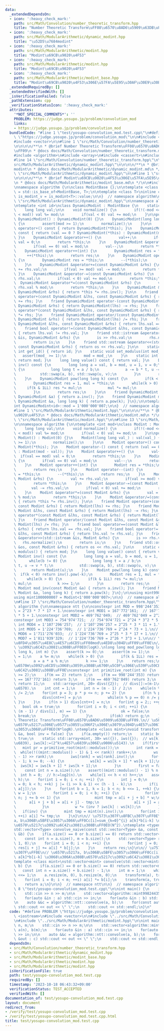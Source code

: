 ```yaml
---
data:
  _extendedDependsOn:
  - icon: ':heavy_check_mark:'
    path: src/Math/Convolution/number_theoretic_transform.hpp
    title: "Number Theoretic Transform\uFF08\u6570\u8AD6\u5909\u63DB\uFF09"
  - icon: ':heavy_check_mark:'
    path: src/Math/ModularArithmetic/dynamic_modint.hpp
    title: "\u52D5\u7684modint"
  - icon: ':heavy_check_mark:'
    path: src/Math/ModularArithmetic/modint.hpp
    title: "Modint\u69CB\u9020\u4F53"
  - icon: ':heavy_check_mark:'
    path: src/Math/ModularArithmetic/modint.hpp
    title: "Modint\u69CB\u9020\u4F53"
  - icon: ':heavy_check_mark:'
    path: src/Math/ModularArithmetic/modint_base.hpp
    title: "Modint\u69CB\u9020\u4F53\u306E\u57FA\u5E95\u30AF\u30E9\u30B9"
  _extendedRequiredBy: []
  _extendedVerifiedWith: []
  _isVerificationFailed: false
  _pathExtension: cpp
  _verificationStatusIcon: ':heavy_check_mark:'
  attributes:
    '*NOT_SPECIAL_COMMENTS*': ''
    PROBLEM: https://judge.yosupo.jp/problem/convolution_mod
    links:
    - https://judge.yosupo.jp/problem/convolution_mod
  bundledCode: "#line 1 \"test/yosupo-convolution_mod.test.cpp\"\n#define PROBLEM\
    \ \"https://judge.yosupo.jp/problem/convolution_mod\"\n\n#include <iostream>\n\
    #include <vector>\n\n#line 1 \"src/Math/Convolution/number_theoretic_transform.hpp\"\
    \n\n\n\n/**\n * @brief Number Theoretic Transform\uFF08\u6570\u8AD6\u5909\u63DB\
    \uFF09\n * @docs docs/Math/Convolution/number_theoretic_transform.md\n */\n\n\
    #include <algorithm>\n#include <array>\n#include <cassert>\n#include <utility>\n\
    #line 14 \"src/Math/Convolution/number_theoretic_transform.hpp\"\n\n#line 1 \"\
    src/Math/ModularArithmetic/dynamic_modint.hpp\"\n\n\n\n/**\n * @brief \u52D5\u7684\
    modint\n * @docs docs/Math/ModularArithmetic/dynamic_modint.md\n */\n\n#line 12\
    \ \"src/Math/ModularArithmetic/dynamic_modint.hpp\"\n\n#line 1 \"src/Math/ModularArithmetic/modint_base.hpp\"\
    \n\n\n\n/**\n * @brief Modint\u69CB\u9020\u4F53\u306E\u57FA\u5E95\u30AF\u30E9\u30B9\
    \n * @docs docs/Math/ModularArithmetic/modint_base.md\n */\n\n#include <type_traits>\n\
    \nnamespace algorithm {\n\nclass ModintBase {};\n\ntemplate <class T>\nusing is_modint\
    \ = std::is_base_of<ModintBase, T>;\n\ntemplate <class T>\ninline constexpr bool\
    \ is_modint_v = is_modint<T>::value;\n\n}  // namespace algorithm\n\n\n#line 14\
    \ \"src/Math/ModularArithmetic/dynamic_modint.hpp\"\n\nnamespace algorithm {\n\
    \ntemplate <int id>\nclass DynamicModint : ModintBase {\n    static int mod;\n\
    \    long long val;\n\n    void normalize() {\n        if(!(-mod <= val and val\
    \ < mod)) val %= mod;\n        if(val < 0) val += mod;\n    }\n\npublic:\n   \
    \ DynamicModint() : DynamicModint(0) {}\n    DynamicModint(long long val_) : val(val_)\
    \ {\n        assert(mod >= 1);\n        normalize();\n    }\n\n    DynamicModint\
    \ operator+() const { return DynamicModint(*this); }\n    DynamicModint operator-()\
    \ const { return (val == 0 ? DynamicModint(*this) : DynamicModint(mod - val));\
    \ }\n    DynamicModint &operator++() {\n        val++;\n        if(val == mod)\
    \ val = 0;\n        return *this;\n    }\n    DynamicModint &operator--() {\n\
    \        if(val == 0) val = mod;\n        val--;\n        return *this;\n    }\n\
    \    DynamicModint operator++(int) {\n        DynamicModint res = *this;\n   \
    \     ++(*this);\n        return res;\n    }\n    DynamicModint operator--(int)\
    \ {\n        DynamicModint res = *this;\n        --(*this);\n        return res;\n\
    \    }\n    DynamicModint &operator+=(const DynamicModint &rhs) {\n        val\
    \ += rhs.val;\n        if(val >= mod) val -= mod;\n        return *this;\n   \
    \ }\n    DynamicModint &operator-=(const DynamicModint &rhs) {\n        val -=\
    \ rhs.val;\n        if(val < 0) val += mod;\n        return *this;\n    }\n  \
    \  DynamicModint &operator*=(const DynamicModint &rhs) {\n        val = val *\
    \ rhs.val % mod;\n        return *this;\n    }\n    DynamicModint &operator/=(const\
    \ DynamicModint &rhs) { return *this *= rhs.inv(); }\n\n    friend DynamicModint\
    \ operator+(const DynamicModint &lhs, const DynamicModint &rhs) { return DynamicModint(lhs)\
    \ += rhs; }\n    friend DynamicModint operator-(const DynamicModint &lhs, const\
    \ DynamicModint &rhs) { return DynamicModint(lhs) -= rhs; }\n    friend DynamicModint\
    \ operator*(const DynamicModint &lhs, const DynamicModint &rhs) { return DynamicModint(lhs)\
    \ *= rhs; }\n    friend DynamicModint operator/(const DynamicModint &lhs, const\
    \ DynamicModint &rhs) { return DynamicModint(lhs) /= rhs; }\n    friend bool operator==(const\
    \ DynamicModint &lhs, const DynamicModint &rhs) { return lhs.val == rhs.val; }\n\
    \    friend bool operator!=(const DynamicModint &lhs, const DynamicModint &rhs)\
    \ { return lhs.val != rhs.val; }\n    friend std::istream &operator>>(std::istream\
    \ &is, DynamicModint &rhs) {\n        is >> rhs.val;\n        rhs.normalize();\n\
    \        return is;\n    }\n    friend std::ostream &operator<<(std::ostream &os,\
    \ const DynamicModint &rhs) { return os << rhs.val; }\n\n    static constexpr\
    \ int get_id() { return id; }\n    static void set_modulus(int mod_) {\n     \
    \   assert(mod_ >= 1);\n        mod = mod_;\n    }\n    static int modulus() {\
    \ return mod; }\n    long long value() const { return val; }\n    DynamicModint\
    \ inv() const {\n        long long a = val, b = mod, u = 1, v = 0;\n        while(b)\
    \ {\n            long long t = a / b;\n            a -= b * t, u -= v * t;\n \
    \           std::swap(a, b), std::swap(u, v);\n        }\n        return DynamicModint(u);\n\
    \    }\n    DynamicModint pow(long long k) const {\n        if(k < 0) return inv().pow(-k);\n\
    \        DynamicModint res = 1, mul = *this;\n        while(k > 0) {\n       \
    \     if(k & 1LL) res *= mul;\n            mul *= mul;\n            k >>= 1;\n\
    \        }\n        return res;\n    }\n\n    friend DynamicModint mod_inv(const\
    \ DynamicModint &a) { return a.inv(); }\n    friend DynamicModint mod_pow(const\
    \ DynamicModint &a, long long k) { return a.pow(k); }\n};\n\ntemplate <int id>\n\
    int DynamicModint<id>::mod = 1'000'000'007;\n\n}  // namespace algorithm\n\n\n\
    #line 1 \"src/Math/ModularArithmetic/modint.hpp\"\n\n\n\n/**\n * @brief Modint\u69CB\
    \u9020\u4F53\n * @docs docs/Math/ModularArithmetic/modint.md\n */\n\n#line 11\
    \ \"src/Math/ModularArithmetic/modint.hpp\"\n\n#line 13 \"src/Math/ModularArithmetic/modint.hpp\"\
    \n\nnamespace algorithm {\n\ntemplate <int mod>\nclass Modint : ModintBase {\n\
    \    long long val;\n\n    void normalize() {\n        if(!(-mod <= val and val\
    \ < mod)) val %= mod;\n        if(val < 0) val += mod;\n    }\n\npublic:\n   \
    \ Modint() : Modint(0) {}\n    Modint(long long val_) : val(val_) {\n        static_assert(mod\
    \ >= 1);\n        normalize();\n    }\n\n    Modint operator+() const { return\
    \ Modint(*this); }\n    Modint operator-() const { return (val == 0 ? Modint(*this)\
    \ : Modint(mod - val)); }\n    Modint &operator++() {\n        val++;\n      \
    \  if(val == mod) val = 0;\n        return *this;\n    }\n    Modint &operator--()\
    \ {\n        if(val == 0) val = mod;\n        val--;\n        return *this;\n\
    \    }\n    Modint operator++(int) {\n        Modint res = *this;\n        ++(*this);\n\
    \        return res;\n    }\n    Modint operator--(int) {\n        Modint res\
    \ = *this;\n        --(*this);\n        return res;\n    }\n    Modint &operator+=(const\
    \ Modint &rhs) {\n        val += rhs.val;\n        if(val >= mod) val -= mod;\n\
    \        return *this;\n    }\n    Modint &operator-=(const Modint &rhs) {\n \
    \       val -= rhs.val;\n        if(val < 0) val += mod;\n        return *this;\n\
    \    }\n    Modint &operator*=(const Modint &rhs) {\n        val = val * rhs.val\
    \ % mod;\n        return *this;\n    }\n    Modint &operator/=(const Modint &rhs)\
    \ { return *this *= rhs.inv(); }\n\n    friend Modint operator+(const Modint &lhs,\
    \ const Modint &rhs) { return Modint(lhs) += rhs; }\n    friend Modint operator-(const\
    \ Modint &lhs, const Modint &rhs) { return Modint(lhs) -= rhs; }\n    friend Modint\
    \ operator*(const Modint &lhs, const Modint &rhs) { return Modint(lhs) *= rhs;\
    \ }\n    friend Modint operator/(const Modint &lhs, const Modint &rhs) { return\
    \ Modint(lhs) /= rhs; }\n    friend bool operator==(const Modint &lhs, const Modint\
    \ &rhs) { return lhs.val == rhs.val; }\n    friend bool operator!=(const Modint\
    \ &lhs, const Modint &rhs) { return lhs.val != rhs.val; }\n    friend std::istream\
    \ &operator>>(std::istream &is, Modint &rhs) {\n        is >> rhs.val;\n     \
    \   rhs.normalize();\n        return is;\n    }\n    friend std::ostream &operator<<(std::ostream\
    \ &os, const Modint &rhs) { return os << rhs.val; }\n\n    static constexpr int\
    \ modulus() { return mod; }\n    long long value() const { return val; }\n   \
    \ Modint inv() const {\n        long long a = val, b = mod, u = 1, v = 0;\n  \
    \      while(b != 0) {\n            long long t = a / b;\n            a -= b *\
    \ t, u -= v * t;\n            std::swap(a, b), std::swap(u, v);\n        }\n \
    \       return Modint(u);\n    }\n    Modint pow(long long k) const {\n      \
    \  if(k < 0) return inv().pow(-k);\n        Modint res = 1, mul = *this;\n   \
    \     while(k > 0) {\n            if(k & 1LL) res *= mul;\n            mul *=\
    \ mul;\n            k >>= 1;\n        }\n        return res;\n    }\n\n    friend\
    \ Modint mod_inv(const Modint &a) { return a.inv(); }\n    friend Modint mod_pow(const\
    \ Modint &a, long long k) { return a.pow(k); }\n};\n\nusing mint998244353 = Modint<998'244'353>;\n\
    using mint1000000007 = Modint<1'000'000'007>;\n\n}  // namespace algorithm\n\n\
    \n#line 17 \"src/Math/Convolution/number_theoretic_transform.hpp\"\n\nnamespace\
    \ algorithm {\n\nnamespace ntt {\n\nconstexpr int MOD = 998'244'353;   // 998'244'353\
    \ = 2^23 * 7 * 17 + 1.\nconstexpr int MOD1 = 167'772'161;  // 167'772'161 = 2^25\
    \ * 5 + 1.\nconstexpr int MOD2 = 469'762'049;  // 469'762'049 = 2^26 * 7 + 1.\n\
    constexpr int MOD3 = 754'974'721;  // 754'974'721 = 2^24 * 3^2 * 5 + 1.\n// constexpr\
    \ int MOD4 = 1'107'296'257;  // 1'107'296'257 = 2^25 * 3 * 11 + 1.\n// constexpr\
    \ int MOD5 = 1'224'736'769;  // 1'224'736'769 = 2^24 * 73 + 1.\n// constexpr int\
    \ MOD6 = 1'711'276'033;  // 1'224'736'769 = 2^25 * 3 * 17 + 1.\n// constexpr int\
    \ MOD7 = 1'811'939'329;  // 1'224'736'769 = 2^26 * 3^3 + 1.\n\n// \u7E70\u308A\
    \u8FD4\u3057\u4E8C\u4E57\u6CD5\uFF08mod\u4ED8\u304D\uFF09\uFF0E\n// a^k (mod m)\
    \ \u3092\u6C42\u3081\u308B\uFF0EO(logK).\nlong long mod_pow(long long a, long\
    \ long k, int m) {\n    assert(k >= 0);\n    assert(m >= 1);\n    long long res\
    \ = 1;\n    a %= m;\n    while(k > 0) {\n        if(k & 1LL) res = res * a % m;\n\
    \        a = a * a % m;\n        k >>= 1;\n    }\n    return res;\n}\n\n// \u7D20\
    \u6570m\u3092\u6CD5\u3068\u3059\u308B\u6700\u5C0F\u306E\u539F\u59CB\u6839\u3092\
    \u6C42\u3081\u308B\uFF0E\nconstexpr int primitive_root(int m) {\n    assert(m\
    \ >= 2);\n    if(m == 2) return 1;\n    if(m == 998'244'353) return 3;\n    if(m\
    \ == 167'772'161) return 3;\n    if(m == 469'762'049) return 3;\n    if(m == 754'974'721)\
    \ return 11;\n    std::array<int, 20> divs({2});  // divs[]:=(m-1\u306E\u7D20\u56E0\
    \u6570).\n    int cnt = 1;\n    int n = (m - 1) / 2;\n    while(n % 2 == 0) n\
    \ /= 2;\n    for(int p = 3; p * p <= n; p += 2) {\n        if(n % p == 0) {\n\
    \            divs[cnt++] = p;\n            while(n % p == 0) n /= p;\n       \
    \ }\n    }\n    if(n > 1) divs[cnt++] = n;\n    for(int g = 2;; ++g) {\n     \
    \   bool ok = true;\n        for(int i = 0; i < cnt; ++i) {\n            if(mod_pow(g,\
    \ (m - 1) / divs[i], m) == 1) {\n                ok = false;\n               \
    \ break;\n            }\n        }\n        if(ok) return g;\n    }\n}\n\n// Number\
    \ Theoretic Transform\uFF08\u6570\u8AD6\u5909\u63DB\uFF09.\n// \u5F15\u6570\u306E\
    \u6570\u5217\u306E\u9577\u3055\u306F2\u306E\u3079\u304D\u4E57\u3067\u3042\u308B\
    \u3053\u3068\uFF0EO(N*logN).\ntemplate <class mint>\nvoid transform(std::vector<mint>\
    \ &a, bool inv = false) {\n    if(a.empty()) return;\n    static bool first =\
    \ true;\n    static std::array<mint, 30> ws({}), iws({});  // ws[k]:=(2^k\u4E57\
    \u6839), iws[k]:=(2^k\u4E57\u6839\u306E\u9006\u5143).\n    if(first) {\n     \
    \   mint pr = primitive_root(mint::modulus());\n        int rank = 0;\n      \
    \  while(!((mint::modulus() - 1) & 1 << rank)) rank++;\n        ws[rank] = pr.pow((mint::modulus()\
    \ - 1) >> rank);\n        iws[rank] = ws[rank].inv();\n        for(int k = rank\
    \ - 1; k >= 0; --k) {\n            ws[k] = ws[k + 1] * ws[k + 1];\n          \
    \  iws[k] = iws[k + 1] * iws[k + 1];\n        }\n        first = false;\n    }\n\
    \    const int n = a.size();\n    assert((mint::modulus() - 1) % n == 0);\n  \
    \  int h = 0;  // h:=log2(n).\n    while(1 << h < n) h++;\n    assert(n == 1 <<\
    \ h);\n    for(int i = 0; i < n; ++i) {\n        int j = 0;\n        for(int k\
    \ = 0; k < h; ++k) j |= (i >> k & 1) << (h - 1 - k);\n        if(i < j) std::swap(a[i],\
    \ a[j]);\n    }\n    for(int b = 1, k = 1; b < n; b <<= 1, ++k) {\n        mint\
    \ w = 1;\n        for(int i = 0; i < b; ++i) {\n            for(int j = 0; j <\
    \ n; j += b << 1) {\n                mint tmp = a[i + j + b] * w;\n          \
    \      a[i + j + b] = a[i + j] - tmp;\n                a[i + j] = a[i + j] + tmp;\n\
    \            }\n            w *= (inv ? iws[k] : ws[k]);\n        }\n    }\n \
    \   if(inv) {\n        mint tmp = mint(n).inv();\n        for(int i = 0; i < n;\
    \ ++i) a[i] *= tmp;\n    }\n}\n\n// \u7573\u307F\u8FBC\u307F\uFF0E\n// \u6570\u5217\
    a, b\u306B\u5BFE\u3057\u3066\uFF0Cc[i]=sum_{k=0}^{i} a[k]*b[i-k] \u3068\u306A\u308B\
    \u6570\u5217c\u3092\u6C42\u3081\u308B\uFF0EO(N^2).\ntemplate <typename Type>\n\
    std::vector<Type> convolve_naive(const std::vector<Type> &a, const std::vector<Type>\
    \ &b) {\n    if(a.size() == 0 or b.size() == 0) return std::vector<Type>();\n\
    \    const int n = a.size(), m = b.size();\n    std::vector<Type> res(n + m -\
    \ 1, 0);\n    for(int i = 0; i < n; ++i) {\n        for(int j = 0; j < m; ++j)\
    \ res[i + j] += a[i] * b[j];\n    }\n    return res;\n}\n\n// \u7573\u307F\u8FBC\
    \u307F\uFF0E\n// \u6570\u5217a, b\u306B\u5BFE\u3057\u3066\uFF0Cc[i]=sum_{k=0}^{i}\
    \ a[k]*b[i-k] \u3068\u306A\u308B\u6570\u5217c\u3092\u6C42\u3081\u308B\uFF0EO(N*logN).\n\
    template <class mint>\nstd::vector<mint> convolve(std::vector<mint> a, std::vector<mint>\
    \ b) {\n    if(a.size() == 0 or b.size() == 0) return std::vector<mint>();\n \
    \   const int n = a.size() + b.size() - 1;\n    int m = 1;\n    while(m < n) m\
    \ <<= 1;\n    a.resize(m, 0), b.resize(m, 0);\n    transform(a), transform(b);\n\
    \    for(int i = 0; i < m; ++i) a[i] *= b[i];\n    transform(a, true);\n    a.resize(n);\n\
    \    return a;\n}\n\n}  // namespace ntt\n\n}  // namespace algorithm\n\n\n#line\
    \ 8 \"test/yosupo-convolution_mod.test.cpp\"\n\nint main() {\n    int n, m;\n\
    \    std::cin >> n >> m;\n\n    std::vector<algorithm::mint998244353> a(n), b(m);\n\
    \    for(auto &in : a) std::cin >> in;\n    for(auto &in : b) std::cin >> in;\n\
    \n    auto &&c = algorithm::ntt::convolve(a, b);\n    for(const auto &out : c)\
    \ std::cout << out << \" \";\n    std::cout << std::endl;\n}\n"
  code: "#define PROBLEM \"https://judge.yosupo.jp/problem/convolution_mod\"\n\n#include\
    \ <iostream>\n#include <vector>\n\n#include \"../src/Math/Convolution/number_theoretic_transform.hpp\"\
    \n#include \"../src/Math/ModularArithmetic/modint.hpp\"\n\nint main() {\n    int\
    \ n, m;\n    std::cin >> n >> m;\n\n    std::vector<algorithm::mint998244353>\
    \ a(n), b(m);\n    for(auto &in : a) std::cin >> in;\n    for(auto &in : b) std::cin\
    \ >> in;\n\n    auto &&c = algorithm::ntt::convolve(a, b);\n    for(const auto\
    \ &out : c) std::cout << out << \" \";\n    std::cout << std::endl;\n}\n"
  dependsOn:
  - src/Math/Convolution/number_theoretic_transform.hpp
  - src/Math/ModularArithmetic/dynamic_modint.hpp
  - src/Math/ModularArithmetic/modint_base.hpp
  - src/Math/ModularArithmetic/modint.hpp
  - src/Math/ModularArithmetic/modint.hpp
  isVerificationFile: true
  path: test/yosupo-convolution_mod.test.cpp
  requiredBy: []
  timestamp: '2023-10-18 06:43:32+09:00'
  verificationStatus: TEST_ACCEPTED
  verifiedWith: []
documentation_of: test/yosupo-convolution_mod.test.cpp
layout: document
redirect_from:
- /verify/test/yosupo-convolution_mod.test.cpp
- /verify/test/yosupo-convolution_mod.test.cpp.html
title: test/yosupo-convolution_mod.test.cpp
---
```

